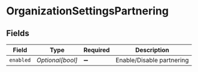 # OrganizationSettingsPartnering


## Fields

| Field                     | Type                      | Required                  | Description               |
| ------------------------- | ------------------------- | ------------------------- | ------------------------- |
| `enabled`                 | *Optional[bool]*          | :heavy_minus_sign:        | Enable/Disable partnering |